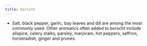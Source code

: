 ```yaml
---
title: borscht
---
```


- Salt, black pepper, garlic, bay leaves and dill are among the most commonly used. Other aromatics often added to borscht include allspice, celery stalks, parsley, marjoram, hot peppers, saffron, horseradish, ginger and prunes
